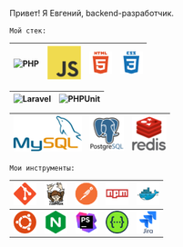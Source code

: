 Привет!
Я Евгений, backend-разработчик.
<!--![Alt текст](http://github-profile-summary-cards.vercel.app/api/cards/profile-details?username=e-astapkovich&theme=solarized)-->
<!--Here are some of the major technologies I use or have worked on in the past:-->
    Мой стек:
<!--**Languages**-->
<img title="PHP" alt="PHP" width="120" src="https://www.php.net/images/logos/new-php-logo.png"/>|<img alt="JS" title="JavaScript" width="60px" src="https://raw.githubusercontent.com/devicons/devicon/master/icons/javascript/javascript-original.svg">|<img title="HTML5" alt="HTML" width="40" src="https://raw.githubusercontent.com/devicons/devicon/master/icons/html5/html5-plain-wordmark.svg"/>|<img title="CSS3" alt="CSS" width="40" src="https://raw.githubusercontent.com/devicons/devicon/master/icons/css3/css3-plain-wordmark.svg"/>
|--|--|--|--|
<!--**Frameworks**-->
|<img title="Laravel" alt="Laravel" width="120" src="https://github.com/laravel/art/blob/master/logo-lockup/4%20PNG/3%20RGB/1%20Full%20Color/laravel-logolockup-rgb-red.png"/>|<img title="PHPUnit" alt="PHPUnit" width="60" src="https://raw.githubusercontent.com/sebastianbergmann/phpunit-website/main/public/img/phpunit.svg"/>|
|--|--|
<!--**Databases**-->
<img title="MySQL" alt="MySQL" width="120" src="https://raw.githubusercontent.com/e-astapkovich/e-astapkovich/master/mysql-logo-original-wordmark.svg"/>|<img title="PostgreSQL" alt="PostgreSQL" width="60" src="https://raw.githubusercontent.com/devicons/devicon/master/icons/postgresql/postgresql-original-wordmark.svg"/>|<img title="Redis" alt="Redis" width="60" src="https://raw.githubusercontent.com/devicons/devicon/master/icons/redis/redis-original-wordmark.svg">|
|--|--|--|

    Мои инструменты:

|<img title="Git" alt="Git" width="40px" src="https://raw.githubusercontent.com/devicons/devicon/master/icons/git/git-original.svg">|<img title="Composer" alt="Composer" width="40px" src="https://raw.githubusercontent.com/devicons/devicon/master/icons/composer/composer-original.svg">|<img title="Postman" alt="Postman" width="40" height="40" src="https://raw.githubusercontent.com/devicons/devicon/master/icons/postman/postman-original.svg"/>|<img title="NPM" alt="NPM" width="40px" src="https://raw.githubusercontent.com/devicons/devicon/master/icons/npm/npm-original-wordmark.svg">|<img title="Docker" alt="Docker" width="40px" src="https://raw.githubusercontent.com/devicons/devicon/master/icons/docker/docker-original.svg">|
| --- | --- | --- | --- | --- |
|<img title="Ubuntu" alt="Ubuntu" width="40px" src="https://raw.githubusercontent.com/github/explore/master/topics/ubuntu/ubuntu.png">|<img title="NGINX" alt="NGINX" width="40" src="https://raw.githubusercontent.com/devicons/devicon/master/icons/nginx/nginx-original.svg"/>|<img title="VSCode" alt="Visual Studio Code" width="40px" src="https://raw.githubusercontent.com/devicons/devicon/master/icons/phpstorm/phpstorm-original.svg">|<img title="Swagger" alt="Swagger" width="40px" src="https://raw.githubusercontent.com/devicons/devicon/master/icons/swagger/swagger-original.svg">|<img title="Jira" alt="Jira" width="40px" src="https://raw.githubusercontent.com/devicons/devicon/master/icons/jira/jira-original-wordmark.svg">|


<!-- ADD ITEM: -->
<!-- <img title="" alt="" width="40px" src="">| -->

<!--
**e-astapkovich/e-astapkovich** is a ✨ _special_ ✨ repository because its `README.md` (this file) appears on your GitHub profile.

Here are some ideas to get you started:

- 🔭 I’m currently working on ...
- 🌱 I’m currently learning ...
- 👯 I’m looking to collaborate on ...
- 🤔 I’m looking for help with ...
- 💬 Ask me about ...
- 📫 How to reach me: ...
- 😄 Pronouns: ...
- ⚡ Fun fact: ...
-->

<!--[![trophy](https://github-profile-trophy.vercel.app/?username=e-astapkovich&theme=onestar&title=-Stars,-Reviews&column=3&margin-w=15&margin-h=15)](https://github.com/ryo-ma/github-profile-trophy)-->
